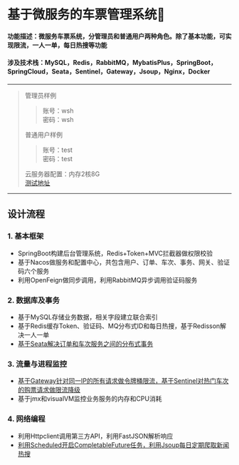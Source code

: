 # 基于微服务的车票管理系统:clap:
#### 功能描述：微服务车票系统，分管理员和普通用户两种角色。除了基本功能，可实现限流，一人一单，每日热搜等功能  
#### 涉及技术栈：MySQL，Redis，RabbitMQ，MybatisPlus，SpringBoot，SpringCloud，Seata，Sentinel，Gateway，Jsoup，Nginx，Docker  
***
>管理员样例
>> 账号：wsh  
>> 密码：wsh
>> 
>普通用户样例  
>> 账号：test  
>> 密码：test
>> 
>云服务器配置：内存2核8G  
>[测试地址](http://123.207.210.137/)    
***
## 设计流程
### 1. 基本框架
+ SpringBoot构建后台管理系统，Redis+Token+MVC拦截器做权限校验
+ 基于Nacos做服务和配置中心，共包含用户、订单、车次、事务、网关、验证码六个服务
+ 利用OpenFeign做同步调用，利用RabbitMQ异步调用验证码服务
### 2. 数据库及事务
+ 基于MySQL存储业务数据，相关字段建立联合索引
+ 基于Redis缓存Token、验证码、MQ分布式ID和每日热搜，基于Redisson解决一人一单
+ <ins>基于Seata解决订单和车次服务之间的分布式事务</ins>
### 3. 流量与进程监控
+ <ins>基于Gateway针对同一IP的所有请求做令牌桶限流，基于Sentinel对热门车次的购票请求做限流降级</ins>
+ 基于jmx和visualVM监控业务服务的内存和CPU消耗
### 4. 网络编程
+ 利用Httpclient调用第三方API，利用FastJSON解析响应
+ <ins>利用Scheduled开启CompletableFuture任务，利用Jsoup每日定期爬取新闻热搜</ins>  
